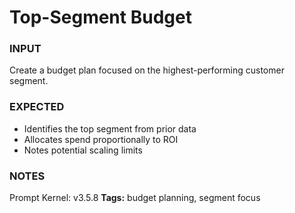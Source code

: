 # Top-Segment Budget
<!-- markdownlint-disable MD001 -->

### INPUT
Create a budget plan focused on the highest-performing customer segment.

### EXPECTED
- Identifies the top segment from prior data
- Allocates spend proportionally to ROI
- Notes potential scaling limits

### NOTES
Prompt Kernel: v3.5.8
**Tags:** budget planning, segment focus
